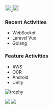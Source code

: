 <div>
  <p align="left">
    <a href="http://qiita.com/Ru-s1y">
      <img height="20" src="https://qiita-badge.apiapi.app/s/Ru-s1y/posts.svg" />
    </a>
    <//qiita.com/Ru-s1y">
      <img height="20" src="https://qiita-badge.apiapi.app/s/Ru-s1y/contributions.svg" />
    </a>
  </p>
</div>

<div>
  <div>
    <h3>Recent Activities</h3>
    <ul>
      <li>WebSocket</li>
      <li>Laravel Vue</li>
      <li>Golang</li>
    </ul>
  </div>
  
  <div>
    <h3>Feature Activities</h3>
    <ul>
      <li>AWS</li>
      <li>OCR</li>
      <li>Android</li>
      <li>Unity</li>
    </ul>
  </div>
</div>

[![trophy](https://github-profile-trophy.vercel.app/?username=Ru-s1y&theme=dracula)](https://github.com/Ru-s1y/github-profile-trophy)

<div>
  <p>
    <img align="left" src="https://github-readme-stats.vercel.app/api?username=Ru-s1y&count_private=true&show_icons=true&theme=dracula" />
    <img align="left" src="https://github-readme-stats.vercel.app/api/top-langs/?username=Ru-s1y&layout=compact&theme=dracula" />
  </p>
</div>

<br>
  
